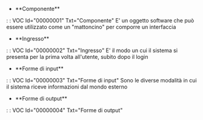 - \*\*Componente\*\*

 :  : VOC Id="00000001" Txt="Componente"
E' un oggetto software che può essere utilizzato come un "mattoncino" per comporre un interfaccia
- \*\*Ingresso\*\*

 :  : VOC Id="00000002" Txt="Ingresso"
E' il modo un cui il sistema si presenta per la prima volta all'utente, subito dopo il login
- \*\*Forme di input\*\*

 :  : VOC Id="00000003" Txt="Forme di input"
Sono le diverse modalità in cui il sistema riceve informazioni dal mondo esterno
- \*\*Forme di output\*\*

 :  : VOC Id="00000004" Txt="Forme di output"
